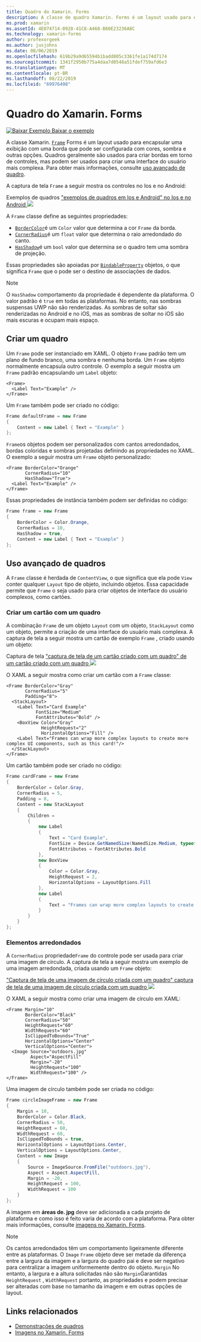 ```yaml
---
title: Quadro do Xamarin. Forms
description: A classe de quadro Xamarin. Forms é um layout usado para encapsular uma exibição ou um layout com uma borda que pode ser configurada com cores, sombra e outras opções.
ms.prod: xamarin
ms.assetId: 4E074714-0928-41C8-A468-B60E23236A8C
ms.technology: xamarin-forms
author: profexorgeek
ms.author: jusjohns
ms.date: 08/06/2019
ms.openlocfilehash: 619b29a9d65594b1badd805c3361fe1a174d7174
ms.sourcegitcommit: 1341f2950b775a4daa7d0548a51fdef759afd6e3
ms.translationtype: MT
ms.contentlocale: pt-BR
ms.lasthandoff: 08/22/2019
ms.locfileid: "69976498"
---
```

# <a name="xamarinforms-frame"></a>Quadro do Xamarin. Forms

[![Baixar Exemplo](~/media/shared/download.png) Baixar o exemplo](https://docs.microsoft.com/samples/xamarin/xamarin-forms-samples/userinterface-frame/)

A classe Xamarin. [`Frame`](xref:Xamarin.Forms.Frame) Forms é um layout usado para encapsular uma exibição com uma borda que pode ser configurada com cores, sombra e outras opções. Quadros geralmente são usados para criar bordas em torno de controles, mas podem ser usados para criar uma interface do usuário mais complexa. Para obter mais informações, consulte [uso avançado de quadro](#advanced-frame-usage).

A captura de tela `Frame` a seguir mostra os controles no Ios e no Android:

Exemplos de quadros ["exemplos de quadros em Ios e Android" no Ios e no Android ![](frame-images/frame-cropped.png)](frame-images/frame-full.png#lightbox "")

A `Frame` classe define as seguintes propriedades:

* [`BorderColor`](xref:Xamarin.Forms.Frame.BorderColor)é um `Color` valor que determina a cor `Frame` da borda.
* [`CornerRadius`](xref:Xamarin.Forms.Frame.CornerRadius)é um `float` valor que determina o raio arredondado do canto.
* [`HasShadow`](xref:Xamarin.Forms.Frame.HasShadow)é um `bool` valor que determina se o quadro tem uma sombra de projeção.

Essas propriedades são apoiadas por [`BindableProperty`](xref:Xamarin.Forms.BindableProperty) objetos, o que significa `Frame` que o pode ser o destino de associações de dados.

> [!NOTE]
> O `HasShadow` comportamento da propriedade é dependente da plataforma. O valor padrão é `true` em todas as plataformas. No entanto, nas sombras suspensas UWP não são renderizadas. As sombras de soltar são renderizadas no Android e no iOS, mas as sombras de soltar no iOS são mais escuras e ocupam mais espaço.

## <a name="create-a-frame"></a>Criar um quadro

Um `Frame` pode ser instanciado em XAML. O objeto `Frame` padrão tem um plano de fundo branco, uma sombra e nenhuma borda. Um `Frame` objeto normalmente encapsula outro controle. O exemplo a seguir mostra um `Frame` padrão encapsulando um `Label` objeto:

```xaml
<Frame>
  <Label Text="Example" />
</Frame>
```

Um `Frame` também pode ser criado no código:

```csharp
Frame defaultFrame = new Frame
{
    Content = new Label { Text = "Example" }
};
```

`Frame`os objetos podem ser personalizados com cantos arredondados, bordas coloridas e sombras projetadas definindo as propriedades no XAML. O exemplo a seguir mostra um `Frame` objeto personalizado:

```xaml
<Frame BorderColor="Orange"
       CornerRadius="10"
       HasShadow="True">
  <Label Text="Example" />
</Frame>
```

Essas propriedades de instância também podem ser definidas no código:

```csharp
Frame frame = new Frame
{
    BorderColor = Color.Orange,
    CornerRadius = 10,
    HasShadow = true,
    Content = new Label { Text = "Example" }
};
```

## <a name="advanced-frame-usage"></a>Uso avançado de quadros

A `Frame` classe é herdada de `ContentView`, o que significa que ela pode `View` conter qualquer `Layout` tipo de objeto, incluindo objetos. Essa capacidade permite que `Frame` o seja usado para criar objetos de interface do usuário complexos, como cartões.

### <a name="create-a-card-with-a-frame"></a>Criar um cartão com um quadro

A combinação `Frame` de um objeto `Layout` com um objeto, `StackLayout` como um objeto, permite a criação de uma interface do usuário mais complexa. A captura de tela a seguir mostra um cartão de exemplo `Frame` , criado usando um objeto:

Captura de tela ["captura de tela de um cartão criado com um quadro" de um cartão criado com um quadro ![](frame-images/frame-card-cropped.png)](frame-images/frame-full.png#lightbox "")

O XAML a seguir mostra como criar um cartão com a `Frame` classe:

```xaml
<Frame BorderColor="Gray"
       CornerRadius="5"
       Padding="8">
  <StackLayout>
    <Label Text="Card Example"
           FontSize="Medium"
           FontAttributes="Bold" />
    <BoxView Color="Gray"
             HeightRequest="2"
             HorizontalOptions="Fill" />
    <Label Text="Frames can wrap more complex layouts to create more complex UI components, such as this card!"/>
  </StackLayout>
</Frame>
```

Um cartão também pode ser criado no código:

```csharp
Frame cardFrame = new Frame
{
    BorderColor = Color.Gray,
    CornerRadius = 5,
    Padding = 8,
    Content = new StackLayout
    {
        Children =
        {
            new Label
            {
                Text = "Card Example",
                FontSize = Device.GetNamedSize(NamedSize.Medium, typeof(Label)),
                FontAttributes = FontAttributes.Bold
            },
            new BoxView
            {
                Color = Color.Gray,
                HeightRequest = 2,
                HorizontalOptions = LayoutOptions.Fill
            },
            new Label
            {
                Text = "Frames can wrap more complex layouts to create more complex UI components, such as this card!"
            }
        }
    }
};
```

### <a name="round-elements"></a>Elementos arredondados

A `CornerRadius` propriedade`Frame` do controle pode ser usada para criar uma imagem de círculo. A captura de tela a seguir mostra um exemplo de uma imagem arredondada, criada usando um `Frame` objeto:

["Captura de tela de uma imagem de círculo criada com um quadro" captura de tela de uma imagem de círculo criada com um quadro ![](frame-images/circle-image-cropped.png)](frame-images/frame-full.png#lightbox "")

O XAML a seguir mostra como criar uma imagem de círculo em XAML:

```xaml
<Frame Margin="10"
       BorderColor="Black"
       CornerRadius="50"
       HeightRequest="60"
       WidthRequest="60"
       IsClippedToBounds="True"
       HorizontalOptions="Center"
       VerticalOptions="Center">
  <Image Source="outdoors.jpg"
         Aspect="AspectFill"
         Margin="-20"
         HeightRequest="100"
         WidthRequest="100" />
</Frame>
```

Uma imagem de círculo também pode ser criada no código:

```csharp
Frame circleImageFrame = new Frame
{
    Margin = 10,
    BorderColor = Color.Black,
    CornerRadius = 50,
    HeightRequest = 60,
    WidthRequest = 60,
    IsClippedToBounds = true,
    HorizontalOptions = LayoutOptions.Center,
    VerticalOptions = LayoutOptions.Center,
    Content = new Image
    {
        Source = ImageSource.FromFile("outdoors.jpg"),
        Aspect = Aspect.AspectFill,
        Margin = -20,
        HeightRequest = 100,
        WidthRequest = 100
    }
};
```

A imagem em **áreas de. jpg** deve ser adicionada a cada projeto de plataforma e como isso é feito varia de acordo com a plataforma. Para obter mais informações, consulte [imagens no Xamarin. Forms](~/xamarin-forms/user-interface/images.md).

> [!NOTE]
> Os cantos arredondados têm um comportamento ligeiramente diferente entre as plataformas. O `Image` `Frame` objeto deve ser metade da diferença entre a largura da imagem e a largura do quadro pai e deve ser negativo para centralizar a imagem uniformemente dentro do objeto. `Margin` No entanto, a largura e a altura solicitadas não são `Margin`Garantidas `HeightRequest` , `WidthRequest` portanto, as propriedades e podem precisar ser alteradas com base no tamanho da imagem e em outras opções de layout.

## <a name="related-links"></a>Links relacionados

* [Demonstrações de quadros](https://docs.microsoft.com/samples/xamarin/xamarin-forms-samples/userinterface-frame/)
* [Imagens no Xamarin. Forms](~/xamarin-forms/user-interface/images.md)
